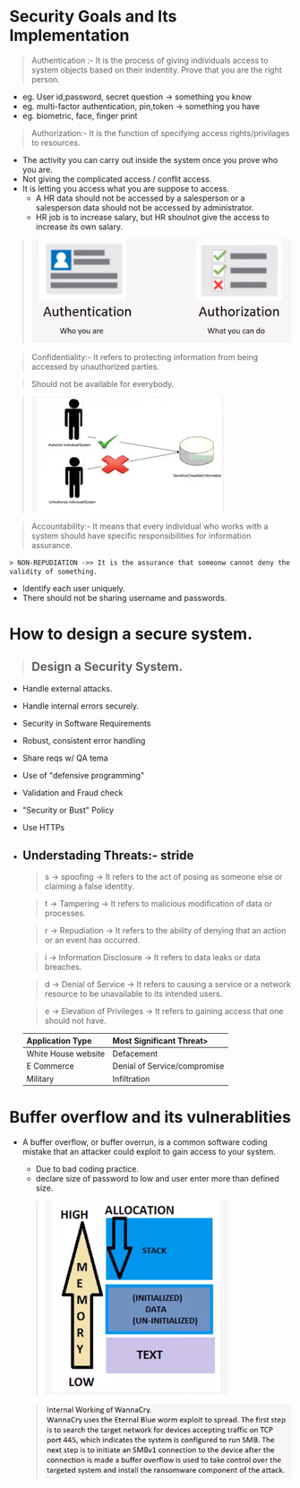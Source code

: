 # Security Goals and Its Implementation

> Authentication :- It is the process of giving individuals access to system objects based on their indentity. Prove that you are the right person.

- eg. User id,password, secret question -> something you know
- eg. multi-factor authentication, pin,token -> something you have
- eg. biometric, face, finger print

> Authorization:- It is the function of specifying access rights/privilages to resources.

- The activity you can carry out inside the system once you prove who you are.
- Not giving the complicated access / conflit access.
- It is letting you access what you are suppose to access.
  - A HR data should not be accessed by a salesperson or a salesperson data should not be accessed by administrator.
  - HR job is to increase salary, but HR shoulnot give the access to increase its own salary.

> ![](img/Authentication.png)

> Confidentiality:- It refers to protecting information from being accessed by unauthorized parties.

> Should not be available for everybody.

> ![](img/Confidentiality.png)

> Accountability:- It means that every individual who works with a system should have specific responsibilities for information assurance.

    > NON-REPUDIATION ->> It is the assurance that someonw cannot deny the validity of something.

- Identify each user uniquely.
- There should not be sharing username and passwords.

# How to design a secure system.

> ## Design a Security System.

- Handle external attacks.
- Handle internal errors securely.
- Security in Software Requirements
- Robust, consistent error handling
- Share reqs w/ QA tema
- Use of "defensive programming"
- Validation and Fraud check
- "Security or Bust" Policy
- Use HTTPs

- ## Understading Threats:- stride

  > s -> spoofing -> It refers to the act of posing as someone else or claiming a false identity.

  > t -> Tampering -> It refers to malicious modification of data or processes.

  > r -> Repudiation -> It refers to the ability of denying that an action or an event has occurred.

  > i -> Information Disclosure -> It refers to data leaks or data breaches.

  > d -> Denial of Service -> It refers to causing a service or a network resource to be unavailable to its intended users.

  > e -> Elevation of Privileges -> It refers to gaining access that one should not have.

  | Application Type    | Most Significant Threat>     |
  | ------------------- | ---------------------------- |
  | White House website | Defacement                   |
  | E Commerce          | Denial of Service/compromise |
  | Military            | Infiltration                 |

# Buffer overflow and its vulnerablities

- A buffer overflow, or buffer overrun, is a common software coding mistake that an attacker could exploit to gain access to your system.

  - Due to bad coding practice.
  - declare size of password to low and user enter more than defined size.

  > ![](img/Buffer.png)

  > ![](img/Wannacry.png)
